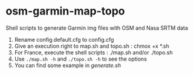 osm-garmin-map-topo
===================

Shell scripts to generate Garmin img files with OSM and Nasa SRTM data 

1. Rename config.default.cfg to config.cfg
2. Give an execution right to map.sh and topo.sh : chmox +x *.sh
3. For France, execute the shell scripts : ./map.sh and/or ./topo.sh
4. Use `./map.sh -h` and `./topo.sh -h` to see the options
4. You can find some example in *generate.sh*
